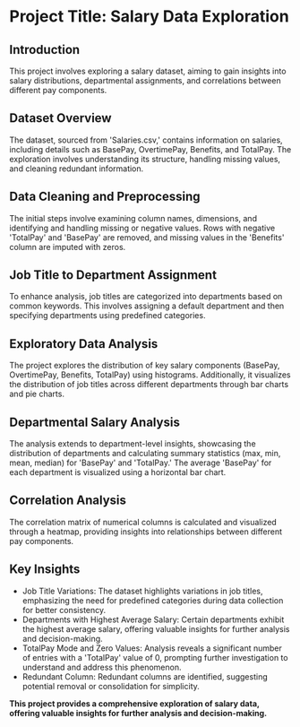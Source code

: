 # Project Title: Salary Data Exploration

## Introduction
This project involves exploring a salary dataset, aiming to gain insights into salary distributions, departmental assignments, and correlations between different pay components.

## Dataset Overview
The dataset, sourced from 'Salaries.csv,' contains information on salaries, including details such as BasePay, OvertimePay, Benefits, and TotalPay. The exploration involves understanding its structure, handling missing values, and cleaning redundant information.

## Data Cleaning and Preprocessing
The initial steps involve examining column names, dimensions, and identifying and handling missing or negative values. Rows with negative 'TotalPay' and 'BasePay' are removed, and missing values in the 'Benefits' column are imputed with zeros.

## Job Title to Department Assignment
To enhance analysis, job titles are categorized into departments based on common keywords. This involves assigning a default department and then specifying departments using predefined categories.

## Exploratory Data Analysis
The project explores the distribution of key salary components (BasePay, OvertimePay, Benefits, TotalPay) using histograms. Additionally, it visualizes the distribution of job titles across different departments through bar charts and pie charts.

## Departmental Salary Analysis
The analysis extends to department-level insights, showcasing the distribution of departments and calculating summary statistics (max, min, mean, median) for 'BasePay' and 'TotalPay.' The average 'BasePay' for each department is visualized using a horizontal bar chart.

## Correlation Analysis
The correlation matrix of numerical columns is calculated and visualized through a heatmap, providing insights into relationships between different pay components.

## Key Insights
- Job Title Variations: The dataset highlights variations in job titles, emphasizing the need for predefined categories during data collection for better consistency.
- Departments with Highest Average Salary: Certain departments exhibit the highest average salary, offering valuable insights for further analysis and decision-making.
- TotalPay Mode and Zero Values: Analysis reveals a significant number of entries with a 'TotalPay' value of 0, prompting further investigation to understand and address this phenomenon.
- Redundant Column: Redundant columns are identified, suggesting potential removal or consolidation for simplicity.

**This project provides a comprehensive exploration of salary data, offering valuable insights for further analysis and decision-making.**
